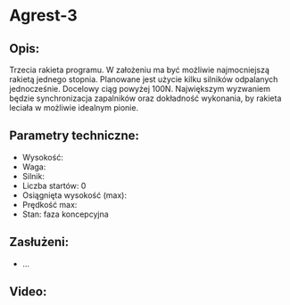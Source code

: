 # Agrest-3
## Opis:
Trzecia rakieta programu. W założeniu ma być możliwie najmocniejszą rakietą jednego stopnia. 
Planowane jest użycie kilku silników odpalanych jednocześnie. Docelowy ciąg powyżej 100N. 
Największym wyzwaniem będzie synchronizacja zapalników oraz dokładność wykonania, by rakieta leciała w możliwie idealnym pionie.


## Parametry techniczne:
- Wysokość:
- Waga: 
- Silnik:
- Liczba startów: 0
- Osiągnięta wysokość (max):
- Prędkość max:
- Stan: faza koncepcyjna

## Zasłużeni:
- ...

## Video:
